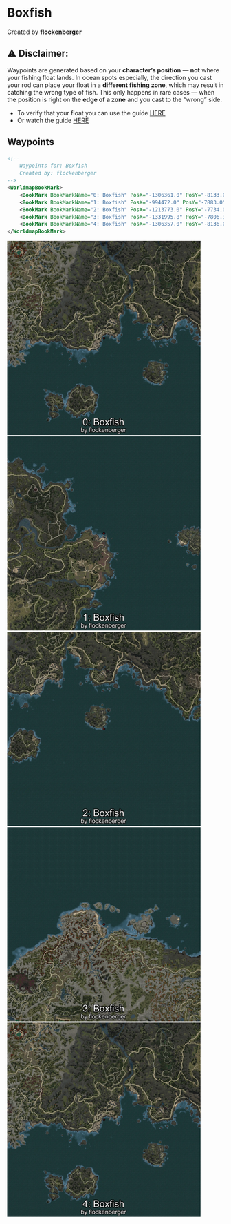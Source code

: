 # Boxfish
Created by **flockenberger**

## ⚠️ Disclaimer:
Waypoints are generated based on your __**character’s position**__ — __not__ where your fishing float lands.
In ocean spots especially, the direction you cast your rod can place your float in a **different fishing zone**, which may result in catching the wrong type of fish.
This only happens in rare cases — when the position is right on the **edge of a zone** and you cast to the “wrong” side.

- To verify that your float you can use the guide [HERE](https://flockenberger.github.io/bdo-fish-position/)
- Or watch the guide [HERE](https://youtu.be/t-VXcRoNojk)

## Waypoints
```xml
<!--
    Waypoints for: Boxfish
    Created by: flockenberger
-->
<WorldmapBookMark>
    <BookMark BookMarkName="0: Boxfish" PosX="-1306361.0" PosY="-8133.0" PosZ="1126437.0" />
    <BookMark BookMarkName="1: Boxfish" PosX="-994472.0" PosY="-7883.0" PosZ="1348888.0" />
    <BookMark BookMarkName="2: Boxfish" PosX="-1213773.0" PosY="-7734.0" PosZ="1053145.0" />
    <BookMark BookMarkName="3: Boxfish" PosX="-1331995.8" PosY="-7806.3643" PosZ="1512672.4" />
    <BookMark BookMarkName="4: Boxfish" PosX="-1306357.0" PosY="-8136.0" PosZ="1126431.0" />
</WorldmapBookMark>
```

<img src="./Boxfish_0_Preview.webp" width="450"/> <img src="./Boxfish_1_Preview.webp" width="450"/> <img src="./Boxfish_2_Preview.webp" width="450"/> <img src="./Boxfish_3_Preview.webp" width="450"/> <img src="./Boxfish_4_Preview.webp" width="450"/> 